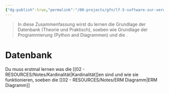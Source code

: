 ```yaml
---
{"dg-publish":true,"permalink":"/00-projects/gfn/lf-5-software-zur-verwaltung-von-daten-anpassen/","tags":["inProgress","datenbank","sql","python"],"noteIcon":"","updated":"2024-06-08T00:00:18.207+02:00"}
---
```


> In diese Zusammenfassung wirst du lernen die Grundlage der Datenbank (Theorie und Praktisch), soeben wie Grundlage der Programmierung (Python and Diagrammen) und die .


# Datenbank

Du muss erstmal lernen was die  [[02 - RESOURCES/Notes/Kardinalität\|Kardinalität]]en sind und wie sie funktionieren, soeben die [[02 - RESOURCES/Notes/ERM Diagramm\|ERM Diagramm]]